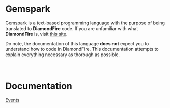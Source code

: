 # Gemspark
Gemspark is a text-based programming language with the purpose of being translated to **DiamondFire** code. If you are unfamiliar with what **DiamondFire** is, visit [this site](https://mcdiamondfire.com/about/).

Do note, the documentation of this language **does not** expect you to understand how to code in DiamondFire. This documentation attempts to explain everything necessary as thorough as possible.
<br>
<br>
<br>
# Documentation
[Events](https://github.com/trashoflevillage/Gemspark/blob/main/Documentation/Events.md)
